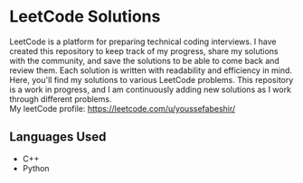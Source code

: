 # LeetCode Solutions

LeetCode is a platform for preparing technical coding interviews. I have created this repository to keep track of my progress, share my solutions with the community, and save the solutions to be able to come back and review them. Each solution is written with readability and efficiency in mind. <br />
Here, you'll find my solutions to various LeetCode problems. This repository is a work in progress, and I am continuously adding new solutions as I work through different problems. <br />
My leetCode profile: https://leetcode.com/u/youssefabeshir/

## Languages Used

- C++
- Python
